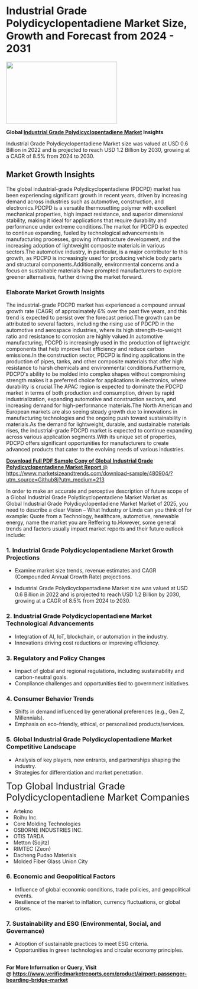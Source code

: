 <H1>Industrial Grade Polydicyclopentadiene Market Size, Growth and Forecast from 2024 - 2031</H1><img class="aligncenter size-medium wp-image-584254" src="https://thirdeyenews.in/wp-content/uploads/2024/09/Global-Market-Research-300x168.jpeg" alt="" width="300" height="168" /><p><strong>Global&nbsp;<a href="https://www.marketsizeandtrends.com/download-sample/480904/?utm_source=Github8j?utm_medium=213">Industrial Grade Polydicyclopentadiene Market</a> Insights</strong></p><p>Industrial Grade Polydicyclopentadiene Market size was valued at USD 0.6 Billion in 2022 and is projected to reach USD 1.2 Billion by 2030, growing at a CAGR of 8.5% from 2024 to 2030.</p><p><h2>Market Growth Insights</h2> The global industrial-grade Polydicyclopentadiene (PDCPD) market has been experiencing significant growth in recent years, driven by increasing demand across industries such as automotive, construction, and electronics.PDCPD is a versatile thermosetting polymer with excellent mechanical properties, high impact resistance, and superior dimensional stability, making it ideal for applications that require durability and performance under extreme conditions.The market for PDCPD is expected to continue expanding, fueled by technological advancements in manufacturing processes, growing infrastructure development, and the increasing adoption of lightweight composite materials in various sectors.The automotive industry, in particular, is a major contributor to this growth, as PDCPD is increasingly used for producing vehicle body parts and structural components.Additionally, environmental concerns and a focus on sustainable materials have prompted manufacturers to explore greener alternatives, further driving the market forward.<a href="#"></a> <h3>Elaborate Market Growth Insights</h3> The industrial-grade PDCPD market has experienced a compound annual growth rate (CAGR) of approximately 6% over the past five years, and this trend is expected to persist over the forecast period.The growth can be attributed to several factors, including the rising use of PDCPD in the automotive and aerospace industries, where its high strength-to-weight ratio and resistance to corrosion are highly valued.In automotive manufacturing, PDCPD is increasingly used in the production of lightweight components that help improve fuel efficiency and reduce carbon emissions.In the construction sector, PDCPD is finding applications in the production of pipes, tanks, and other composite materials that offer high resistance to harsh chemicals and environmental conditions.Furthermore, PDCPD's ability to be molded into complex shapes without compromising strength makes it a preferred choice for applications in electronics, where durability is crucial.The APAC region is expected to dominate the PDCPD market in terms of both production and consumption, driven by rapid industrialization, expanding automotive and construction sectors, and increasing demand for high-performance materials.The North American and European markets are also seeing steady growth due to innovations in manufacturing technologies and the ongoing push toward sustainability in materials.As the demand for lightweight, durable, and sustainable materials rises, the industrial-grade PDCPD market is expected to continue expanding across various application segments.With its unique set of properties, PDCPD offers significant opportunities for manufacturers to create advanced products that cater to the evolving needs of various industries.<a href="#"></p><p><span class=""><strong>Download Full PDF Sample Copy of Global Industrial Grade Polydicyclopentadiene Market Report</strong> @ <a href="https://www.marketsizeandtrends.com/download-sample/480904/?utm_source=Github8j?utm_medium=213" target="_blank">https://www.marketsizeandtrends.com/download-sample/480904/?utm_source=Github8j?utm_medium=213</a></span></p><p>In order to make an accurate and perceptive description of future scope of a Global&nbsp;Industrial Grade Polydicyclopentadiene Market Market as Global&nbsp;Industrial Grade Polydicyclopentadiene Market Market of 2025, you need to describe a clear Vision &ndash; What Industry or Linda can you think of for example: Quote from a Technology, healthcare, automotive, renewable energy, name the market you are Reffering to.However, some general trends and factors usually impact market reports and their future outlook include:</p><h3>1.&nbsp;<strong>Industrial Grade Polydicyclopentadiene Market Growth Projections</strong></h3><ul><li>Examine market size trends, revenue estimates and CAGR (Compounded Annual Growth Rate) projections.</li><li><p>Industrial Grade Polydicyclopentadiene Market size was valued at USD 0.6 Billion in 2022 and is projected to reach USD 1.2 Billion by 2030, growing at a CAGR of 8.5% from 2024 to 2030.</p></li></ul><h3>2.&nbsp;<strong>Industrial Grade Polydicyclopentadiene Market Technological Advancements</strong></h3><ul><li>Integration of AI, IoT, blockchain, or automation in the industry.</li><li>Innovations driving cost reductions or improving efficiency.</li></ul><h3>3.&nbsp;<strong>Regulatory and Policy Changes</strong></h3><ul><li>Impact of global and regional regulations, including sustainability and carbon-neutral goals.</li><li>Compliance challenges and opportunities tied to government initiatives.</li></ul><h3>4.&nbsp;<strong>Consumer Behavior Trends</strong></h3><ul><li>Shifts in demand influenced by generational preferences (e.g., Gen Z, Millennials).</li><li>Emphasis on eco-friendly, ethical, or personalized products/services.</li></ul><h3>5.&nbsp;<strong>Global Industrial Grade Polydicyclopentadiene Market Competitive Landscape</strong></h3><ul><li>Analysis of key players, new entrants, and partnerships shaping the industry.</li><li>Strategies for differentiation and market penetration.</li></ul><p data-pm-slice="1 1 []"><span style="color: inherit; font-family: inherit; font-size: 25px;">Top Global Industrial Grade Polydicyclopentadiene Market Companies</span></p><div class="" data-test-id=""><p><li>Artekno</li><li> Roihu Inc.</li><li> Core Molding Technologies</li><li> OSBORNE INDUSTRIES INC.</li><li> OTIS TARDA</li><li> Metton (Sojitz)</li><li> RIMTEC (Zeon)</li><li> Dacheng Pudao Materials</li><li> Molded Fiber Glass Union City</li></p></div><h3>6.&nbsp;<strong>Economic and Geopolitical Factors</strong></h3><ul><li>Influence of global economic conditions, trade policies, and geopolitical events.</li><li>Resilience of the market to inflation, currency fluctuations, or global crises.</li></ul><h3>7.&nbsp;<strong>Sustainability and ESG (Environmental, Social, and Governance)</strong></h3><ul><li>Adoption of sustainable practices to meet ESG criteria.</li><li>Opportunities in green technologies and circular economy principles.</li></ul><h2><strong style="font-size: 14px;">For More Information or Query, Visit @&nbsp;</strong><a style="background-color: #ffffff; font-size: 14px;" href="https://www.marketsizeandtrends.com/report/industrial-grade-polydicyclopentadiene-market/" target="_blank">https://www.verifiedmarketreports.com/product/airport-passenger-boarding-bridge-market</a></h2>